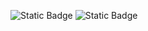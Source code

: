 <img alt="Static Badge" src="https://img.shields.io/badge/tistroy-black?logo=tistory&link=https%3A%2F%2Flib-alpaca.tistory.com%2F"> <img alt="Static Badge" src="https://img.shields.io/badge/localhost1101%40naver.com-black?logoColor=white&link=mailto%3Alocalhost1101%40naver.com">


<!---
jio-ping/jio-ping is a ✨ special ✨ repository because its `README.md` (this file) appears on your GitHub profile.
You can click the Preview link to take a look at your changes.
--->
